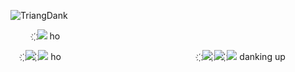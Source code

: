 ![TriangDank](https://static-cdn.jtvnw.net/emoticons/v2/emotesv2_60b9b80e736e43d8a2380489502251ba/default/dark/3.0)

⠀ ⠀ ⠀ ҉![](https://cdn.frankerfacez.com/emote/536927/2) ho

⠀⠀ ҉![](https://cdn.frankerfacez.com/emote/536927/2) ҉![](https://cdn.frankerfacez.com/emote/536927/2) ho⠀⠀⠀⠀
⠀⠀ ⠀ ⠀
⠀ ⠀ ⠀ ⠀ ⠀ ⠀ ⠀ ⠀ ⠀
҉![](https://cdn.frankerfacez.com/emote/536927/2) ҉![](https://cdn.frankerfacez.com/emote/536927/2) ҉![](https://cdn.frankerfacez.com/emote/536927/2) danking up
